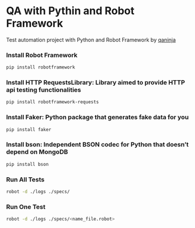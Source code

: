 # QA with Pythin and Robot Framework
Test automation project with Python and Robot Framework by [qaninja](https://qaninja.academy)

### Install Robot Framework
```sh
pip install robotframework
```

### Install HTTP RequestsLibrary: Library aimed to provide HTTP api testing functionalities
```sh
pip install robotframework-requests
```

### Install Faker: Python package that generates fake data for you
```sh
pip install faker
```

### Install bson: Independent BSON codec for Python that doesn’t depend on MongoDB
```sh
pip install bson
```

### Run All Tests
```sh
robot -d ./logs ./specs/
```

### Run One Test
```sh
robot -d ./logs ./specs/<name_file.robot>
```
